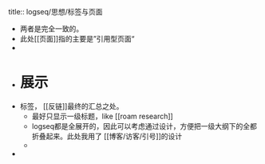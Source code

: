 title:: logseq/思想/标签与页面

- 两者是完全一致的。
- 此处[[页面]]指的主要是”引用型页面“
-
- # 展示
- 标签， [[反链]]最终的汇总之处。
	- 最好只显示一级标题，like [[roam research]]
	- logseq都是全展开的，因此可以考虑通过设计，方便把一级大纲下的全都折叠起来。此处我用了 [[博客/访客/引号]]的设计
	-
-